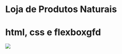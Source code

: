 # Loja de Produtos Naturais

# html, css e flexboxgfd
<img src="https://raw.githubusercontent.com/dieegobs/loja-de-produtos-naturais/refs/heads/main/images/Site.png"/>


















































